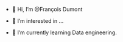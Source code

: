 - 👋 Hi, I’m @François Dumont
  
- 👀 I’m interested in ...
- 🌱 I’m currently learning Data engineering.


<!---
FrancoisDumont30/FrancoisDumont30 is a ✨ special ✨ repository because its `README.md` (this file) appears on your GitHub profile.
You can click the Preview link to take a look at your changes.
--->

